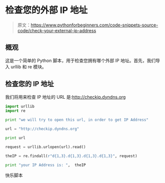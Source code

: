 # 检查您的外部 IP 地址

> 原文：<https://www.pythonforbeginners.com/code-snippets-source-code/check-your-external-ip-address>

## 概观

这是一个简单的 Python 脚本，用于检查您拥有哪个外部 IP 地址。首先，我们导入 urllib 和 re 模块。

## 检查您的 IP 地址

我们将用来检查 IP 地址的 URL 是:http://checkip.dyndns.org

```py
import urllib
import re

print "we will try to open this url, in order to get IP Address"

url = "http://checkip.dyndns.org"

print url

request = urllib.urlopen(url).read()

theIP = re.findall(r"d{1,3}.d{1,3}.d{1,3}.d{1,3}", request)

print "your IP Address is: ",  theIP 
```

快乐脚本